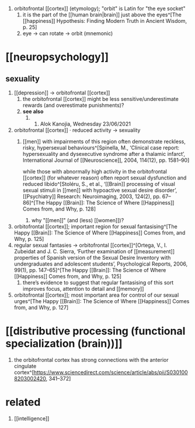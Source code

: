 1. orbitofrontal [[cortex]] (etymology); "orbit" is Latin for "the eye socket"
	1. it is the part of the [[human brain|brain]] just above the eyes^[The [[happiness]] Hypothesis: Finding Modern Truth in Ancient Wisdom, p. 25]
	2. eye → can rotate → orbit (mnemonic)

# [[neuropsychology]]
## sexuality
1. [[depression]] → orbitofrontal [[cortex]]
	1. the orbitofrontal [[cortex]] might be less sensitive/underestimate rewards (and overestimate punishments)?
	2. **see also**
		1. 1.  Alok Kanojia, Wednesday 23/06/2021
2. orbitofrontal [[cortex]] · reduced activity → sexuality
	1. [[men]] with impairments of this region often demonstrate reckless, risky, hypersexual behaviours^[Spinella, M., ‘Clinical case report: hypersexuality and dysexecutive syndrome after a thalamic infarct’, International Journal of [[Neuroscience]], 2004, 114(12), pp. 1581–90]

		while those with abnormally high activity in the orbitofrontal [[cortex]] (for whatever reason) often report sexual dysfunction and reduced libido^[Stoléru, S., et al., ‘[[Brain]] processing of visual sexual stimuli in [[men]] with hypoactive sexual desire disorder’, [[Psychiatry]] Research: Neuroimaging, 2003, 124(2), pp. 67–86]^[The Happy [[Brain]]: The Science of Where [[Happiness]] Comes from, and Why, p. 128]
		1. why "[[men]]" (and (less) [[women]])?
2. orbitofrontal [[cortex]]; important region for sexual fantasising^[The Happy [[Brain]]: The Science of Where [[Happiness]] Comes from, and Why, p. 125]
3. regular sexual fantasies → orbitofrontal [[cortex]]^[Ortega, V., I. Zubeidat and J. C. Sierra, ‘Further examination of [[measurement]] properties of Spanish version of the Sexual Desire Inventory with undergraduates and adolescent students’, Psychological Reports, 2006, 99(1), pp. 147–65]^[The Happy [[Brain]]: The Science of Where [[Happiness]] Comes from, and Why, p. 125]
	1. there’s evidence to suggest that regular fantasising of this sort improves focus, attention to detail and [[memory]]
4. orbitofrontal [[cortex]]; most important area for control of our sexual urges^[The Happy [[Brain]]: The Science of Where [[Happiness]] Comes from, and Why, p. 127]

# [[distributive processing (functional specialization (brain))]]
1. the orbitofrontal cortex has strong connections with the anterior cingulate cortex^[https://www.sciencedirect.com/science/article/abs/pii/S0301008203002420, 341–372]

# related
1. [[intelligence]]